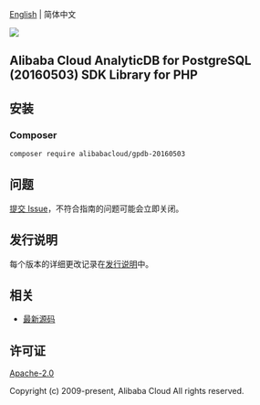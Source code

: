 [English](README.md) | 简体中文

![](https://aliyunsdk-pages.alicdn.com/icons/AlibabaCloud.svg)

## Alibaba Cloud AnalyticDB for PostgreSQL (20160503) SDK Library for PHP

## 安装

### Composer

```bash
composer require alibabacloud/gpdb-20160503
```

## 问题

[提交 Issue](https://github.com/aliyun/alibabacloud-sdk/issues/new)，不符合指南的问题可能会立即关闭。

## 发行说明

每个版本的详细更改记录在[发行说明](./ChangeLog.txt)中。

## 相关

* [最新源码](https://github.com/aliyun/alibabacloud-sdk)

## 许可证

[Apache-2.0](http://www.apache.org/licenses/LICENSE-2.0)

Copyright (c) 2009-present, Alibaba Cloud All rights reserved.
